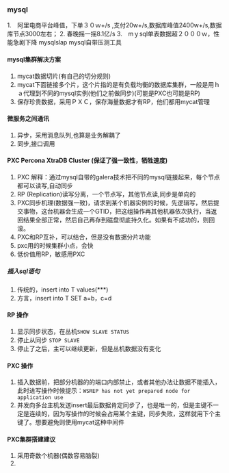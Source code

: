 ### mysql
1.　阿里电商平台峰值，下单３０ｗ+/s ,支付20w+/s,数据库峰值2400w+/s,数据库节点3000左右；
2. 春晚摇一摇8.1亿/s
3.　mｙsql单表数据超２０００ｗ，性能急剧下降
mysqlslap mysql自带压测工具

#### mysql集群解决方案
1. mycat数据切片(有自己的切分规则)
2. mycat下面链接多个片，这个片指的是有负载均衡的数据库集群，一般是用ｈａ代理到不同的mysql实例(他们之前做同步)(可能是PXC也可能是RP)
3. 保存珍贵数据，采用ＰＸＣ，保存海量数据才有RP，他们都用mycat管理

#### 微服务之间通讯
1. 异步，采用消息队列,也算是业务解耦了
2. 同步,接口调用

#### PXC Percona XtraDB Cluster (保证了强一致性，牺牲速度)
1. PXC 解释：通过mysql自带的galera技术把不同的mysql链接起来，每个节点都可以读写,自动同步
2. RP (Replication)读写分离，一个节点写，其他节点读,同步是单向的
3. PXC同步机理(数据强一致)，请求到某个机器实例的时候，先逻辑写，然后提交事物，这台机器会生成一个GTID，把这组操作再其他机器依次执行，当返回结果全部正常，然后自己再存到磁盘彻底持久化。如果有不成功的，则回滚。
4. PXC和RP互补，可以结合，但是没有数据分片功能
5. pxc用的时候集群小点，会快
6. 低价值用RP，敏感用PXC

##### 插入sql语句
1. 传统的，insert into T values(***)
2. 方言，insert into T SET a=b，c=d

#### RP 操作
1. 显示同步状态，在丛机`SHOW SLAVE STATUS`
2. 停止从同步 `STOP SLAVE`
3. 停止了之后，主可以继续更新，但是丛机数据没有变化

#### PXC 操作
1. 插入数据前，把部分机器的的端口内部禁止，或者其他办法让数据不能插入，此时进写操作时候提示：`WSREP has not yet prepared node for application use`
2. 并发向多台主机发送insert最后数据肯定同步了，也是唯一的，但是主键不一定是连续的，因为写操作的时候会占用某个主键，同步失败，这样就用下个主键了。想要避免则使用mycat这种中间件

#### PXC集群搭建建议
1. 采用奇数个机器(偶数容易脑裂)
2. 
